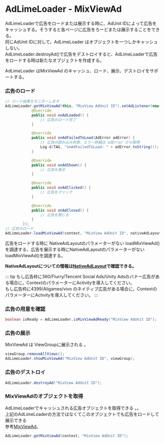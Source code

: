 # AdLimeLoader - MixViewAd
AdLimeLoaderで広告をロードまたは展示する時に、AdUnit IDによって広告をキャッシュする。そうすると各ページに広告をろーどまたは展示することをできる。<br>
同じAdUnit IDに対して，AdLimeLoader はオブジェクトを一つしかキャッシュしない。<br>
AdLimeLoader.destroyAd()で広告をデストロイすると、AdLimeLoaderで広告をロードする時は新たなオブジェクトを作成する。

AdLimeLoader はMixViewAd のキャッシュ、ロード、展示、デストロイをサポートする。

### 広告のロード
```java
// ロード結果をモニターします
AdLimeLoader.getMixViewAd(this, "MixView AdUnit ID").setAdListener(new SimpleAdListener() {
            @Override
            public void onAdLoaded() {
                // 広告のロード完了
            }

            @Override
            public void onAdFailedToLoad(AdError adError) {
                // 広告の読み込み失敗、エラー詳細は adError から取得
                Log.d(TAG, "onAdFailedToLoad: " + adError.toString());
            }

            @Override
            public void onAdShown() {
                // 広告を表示
            }

            @Override
            public void onAdClicked() {
                // 広告をクリック
            }

            @Override
            public void onAdClosed() {
                // 広告を閉じる
            }
        });
// 広告のロード
AdLimeLoader.loadMixViewAd(context, "MixView AdUnit ID", nativeAdLayout);
```

広告をロードする時に NativeAdLayoutのパラメーターがない loadMixViewAd()を調達する、広告を展示する時にNativeAdLayoutのパラメーターがない loadMixViewAd()を調達する。

**NativeAdLayoutについての情報は[NativeAdLayout](https://www.adlime.net/docs/ja/integration/android/native.html#%E5%BA%83%E5%91%8A%E3%83%AC%E3%82%A4%E3%82%A2%E3%82%A6%E3%83%88%E3%81%AE%E4%BD%9C%E6%88%90)で確認できる。**

::: tip
もし広告枠に360/Flurry/Tencent Social Ads/Unity Adsのバナー広告がある場合に，ContextのパラメーターにActivityを導入してください。<br>
もし広告枠に4399/Aligames/vivo のネイティブ広告がある場合に，ContextのパラメーターにActivityを導入してください。
:::

### 広告の用意を確認
```java
boolean isReady = AdLimeLoader.isMixViewAdReady("MixView AdUnit ID");
```

### 広告の展示
MixViewAd は ViewGroupに展示される 。

```java
viewGroup.removeAllViews();
AdLimeLoader.showMixViewAd("MixView AdUnit ID", viewGroup);
```

### 広告のデストロイ
```java
AdLimeLoader.destroyAd("MixView AdUnit ID");
```

###  MixViewAdのオブジェクトを取得
AdLimeLoaderでキャッシュされる広告オブジェクトを取得できる 。。<br>
上記のAdLimeLoaderの方法ではなくてこのオブジェクトでも広告をロードして展示できる <br>
参考[MixViewAd](./mixviewad.md)。
```java
AdLimeLoader.getMixViewAd(context, "MixView AdUnit ID");
```